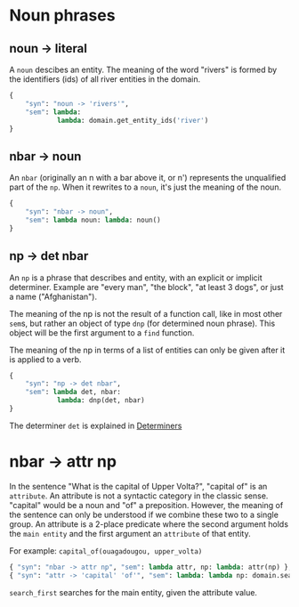# Noun phrases

## noun -> literal

A `noun` descibes an entity. The meaning of the word "rivers" is formed by the identifiers (ids) of all river entities in the domain.

~~~python
{ 
    "syn": "noun -> 'rivers'", 
    "sem": lambda: 
            lambda: domain.get_entity_ids('river') 
}
~~~

## nbar -> noun

An `nbar` (originally an n with a bar above it, or n') represents the unqualified part of the `np`. When it rewrites to a `noun`, it's just the meaning of the noun.

~~~python
{ 
    "syn": "nbar -> noun", 
    "sem": lambda noun: lambda: noun() 
}
~~~

## np -> det nbar

An `np` is a phrase that describes and entity, with an explicit or implicit determiner. Example are "every man", "the block", "at least 3 dogs", or just a name ("Afghanistan").

The meaning of the np is not the result of a function call, like in most other `sem`s, but rather an object of type `dnp` (for determined noun phrase). This object will be the first argument to a `find` function. 

The meaning of the np in terms of a list of entities can only be given after it is applied to a verb.

~~~python
{ 
    "syn": "np -> det nbar", 
    "sem": lambda det, nbar:  
            lambda: dnp(det, nbar) 
}
~~~

The determiner `det` is explained in [Determiners](determiners.md)


# nbar -> attr np

In the sentence "What is the capital of Upper Volta?", "capital of" is an `attribute`. An attribute is not a syntactic category in the classic sense. "capital" would be a noun and "of" a preposition. However, the meaning of the sentence can only be understood if we combine these two to a single group. An attribute is a 2-place predicate where the second argument holds the `main entity` and the first argument an `attribute` of that entity.

For example: `capital_of(ouagadougou, upper_volta)`

~~~python
{ "syn": "nbar -> attr np", "sem": lambda attr, np: lambda: attr(np) },
{ "syn": "attr -> 'capital' 'of'", "sem": lambda: lambda np: domain.search_first('capital_of', np()) },
~~~

`search_first` searches for the main entity, given the attribute value.
